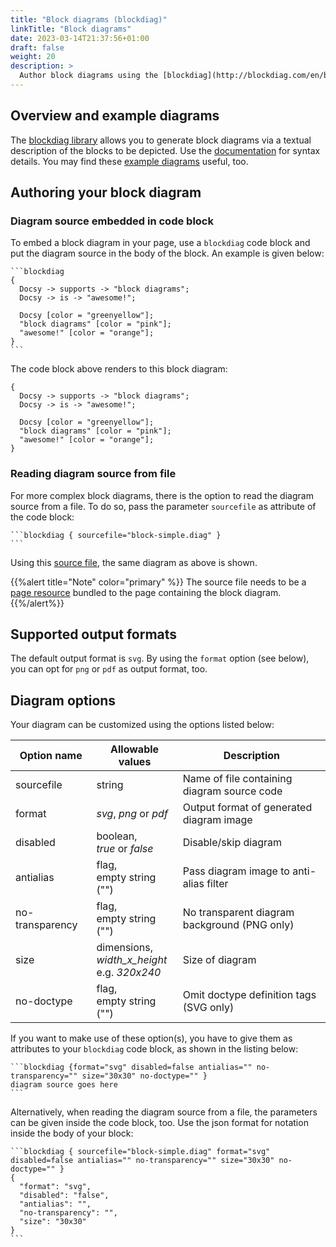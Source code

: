 ```yaml
---
title: "Block diagrams (blockdiag)"
linkTitle: "Block diagrams"
date: 2023-03-14T21:37:56+01:00
draft: false
weight: 20
description: >
  Author block diagrams using the [blockdiag](http://blockdiag.com/en/blockdiag/) library.
---
```

## Overview and example diagrams

The [blockdiag library](https://github.com/blockdiag/blockdiag) allows you to generate block diagrams via a textual description of the blocks to be depicted. Use the [documentation](http://blockdiag.com/en/blockdiag/) for syntax details.
You may find these [example diagrams](https://github.com/blockdiag/blockdiag/tree/master/examples) useful, too.


## Authoring your block diagram

### Diagram source embedded in code block

To embed a block diagram in your page, use a `blockdiag` code block and put the diagram source in the body of the block. An example is given below: 

````
```blockdiag
{
  Docsy -> supports -> "block diagrams";
  Docsy -> is -> "awesome!";

  Docsy [color = "greenyellow"];
  "block diagrams" [color = "pink"];
  "awesome!" [color = "orange"];
}
```
````

The code block above renders to this block diagram:

```blockdiag
{
  Docsy -> supports -> "block diagrams";
  Docsy -> is -> "awesome!";

  Docsy [color = "greenyellow"];
  "block diagrams" [color = "pink"];
  "awesome!" [color = "orange"];
}
```

### Reading diagram source from file

For more complex block diagrams, there is the option to read the diagram source from a file. To do so, pass the parameter `sourcefile` as attribute of the code block:

````
```blockdiag { sourcefile="block-simple.diag" }
```
````

Using this [source file](block-simple.diag), the same diagram as above is shown.

{{%alert title="Note" color="primary" %}}
The source file needs to be a [page resource](https://gohugo.io/content-management/page-resources/) bundled to the page containing the block diagram.
{{%/alert%}}

## Supported output formats

The default output format is `svg`. By using the `format` option (see below), you can opt for `png` or `pdf` as output format, too. 

## Diagram options

Your diagram can be customized using the options listed below: 

| Option name     | Allowable values                                  | Description                                  |
|-----------------|---------------------------------------------------|----------------------------------------------|
| sourcefile      | string                                            | Name of file containing diagram source code  |
| format          | _svg_, _png_ or _pdf_                             | Output format of generated diagram image     |
| disabled        | boolean,<br>_true_ or _false_                     | Disable/skip diagram                         |
| antialias       | flag,<br>empty string ("")                        | Pass diagram image to anti-alias filter      |
| no-transparency | flag,<br>empty string ("")                        | No transparent diagram background (PNG only) |
| size            | dimensions,<br>_width_x_height_<br>e.g. _320x240_ | Size of diagram                              |
| no-doctype      | flag,<br>empty string ("")                        | Omit doctype definition tags (SVG only)      |

If you want to make use of these option(s), you have to give them as attributes to your `blockdiag` code block, as shown in the listing below:

````
```blockdiag {format="svg" disabled=false antialias="" no-transparency="" size="30x30" no-doctype="" }
diagram source goes here
```
````

Alternatively, when reading the diagram source from a file, the parameters can be given inside the code block, too. Use the json format for notation inside the body of your block:

````
```blockdiag { sourcefile="block-simple.diag" format="svg" disabled=false antialias="" no-transparency="" size="30x30" no-doctype="" }
{
  "format": "svg",
  "disabled": "false",
  "antialias": "",
  "no-transparency": "",
  "size": "30x30"
}
```
````

